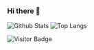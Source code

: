 ### Hi there 👋

![Github Stats](https://github-readme-stats.vercel.app/api?username=ZetaMap&count_private=true&show_icons=true&theme=synthwave)
![Top Langs](https://github-readme-stats.vercel.app/api/top-langs/?username=ZetaMap&hide=TeX&layout=compact&theme=synthwave)

![Visitor Badge](https://visitor-badge.laobi.icu/badge?page_id=ZetaMap.ZetaMap)

<!--
**ZetaMap/ZetaMap** is a ✨ _special_ ✨ repository because its `README.md` (this file) appears on your GitHub profile.

Here are some ideas to get you started:

- 🔭 I’m currently working on ...
- 🌱 I’m currently learning ...
- 👯 I’m looking to collaborate on ...
- 🤔 I’m looking for help with ...
- 💬 Ask me about ...
- 📫 How to reach me: ...
- 😄 Pronouns: ...
- ⚡ Fun fact: ...
-->
